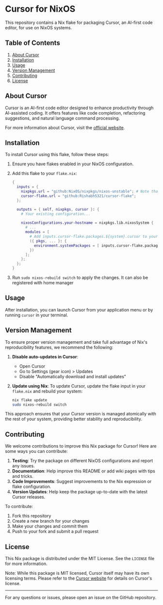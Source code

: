 # Cursor for NixOS

This repository contains a Nix flake for packaging Cursor, an AI-first code editor, for use on NixOS systems.

## Table of Contents

1. [About Cursor](#about-cursor)
2. [Installation](#installation)
3. [Usage](#usage)
4. [Version Management](#version-management)
5. [Contributing](#contributing)
6. [License](#license)

## About Cursor

Cursor is an AI-first code editor designed to enhance productivity through AI-assisted coding. It offers features like code completion, refactoring suggestions, and natural language command processing.

For more information about Cursor, visit the [official website](https://cursor.sh/).

## Installation

To install Cursor using this flake, follow these steps:

1. Ensure you have flakes enabled in your NixOS configuration.

2. Add this flake to your `flake.nix`:

   ```nix
   {
     inputs = {
       nixpkgs.url = "github:NixOS/nixpkgs/nixos-unstable"; # Note that nixos unstable channel is required
       cursor-flake.url = "github:Rishabh5321/cursor-flake";
     };

     outputs = { self, nixpkgs, cursor }: {
       # Your existing configuration...
       
       nixosConfigurations.your-hostname = nixpkgs.lib.nixosSystem {
         # ...
         modules = [
           # Add inputs.cursor-flake.packages.${system}.cursor to your pkgs file
           ({ pkgs, ... }: {
             environment.systemPackages = [ inputs.cursor-flake.packages.${system}.cursor ];
           })
         ];
       };
     };
   }
   ```

3. Run `sudo nixos-rebuild switch` to apply the changes. It can also be registered with home manager

## Usage

After installation, you can launch Cursor from your application menu or by running `cursor` in your terminal.

## Version Management

To ensure proper version management and take full advantage of Nix's reproducibility features, we recommend the following:

1. **Disable auto-updates in Cursor**: 
   - Open Cursor
   - Go to Settings (gear icon) > Updates
   - Disable "Automatically download and install updates"

2. **Update using Nix**:
   To update Cursor, update the flake input in your `flake.nix` and rebuild your system:

   ```sh
   nix flake update
   sudo nixos-rebuild switch
   ```

This approach ensures that your Cursor version is managed atomically with the rest of your system, providing better stability and reproducibility.

## Contributing

We welcome contributions to improve this Nix package for Cursor! Here are some ways you can contribute:

1. **Testing**: Try the package on different NixOS configurations and report any issues.
2. **Documentation**: Help improve this README or add wiki pages with tips and tricks.
3. **Code Improvements**: Suggest improvements to the Nix expression or flake configuration.
4. **Version Updates**: Help keep the package up-to-date with the latest Cursor releases.

To contribute:

1. Fork this repository
2. Create a new branch for your changes
3. Make your changes and commit them
4. Push to your fork and submit a pull request

## License

This Nix package is distributed under the MIT License. See the `LICENSE` file for more information.

Note: While this package is MIT licensed, Cursor itself may have its own licensing terms. Please refer to the [Cursor website](https://cursor.sh/) for details on Cursor's license.

---

For any questions or issues, please open an issue on the GitHub repository.
